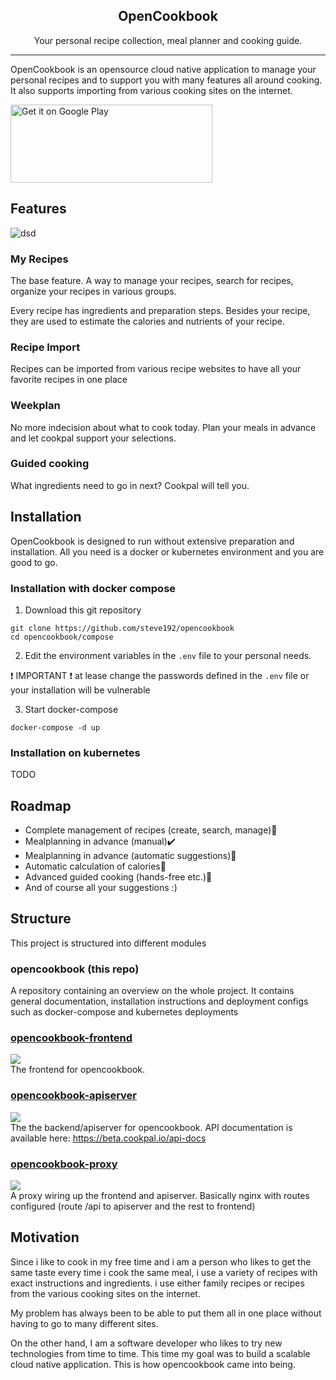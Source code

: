 ## <center>OpenCookbook</center>
<center>Your personal recipe collection, meal planner and cooking guide.</center>

-----
OpenCookbook is an opensource cloud native application to manage your personal recipes and to support you with many features all around cooking.
It also supports importing from various cooking sites on the internet.

[<img alt='Get it on Google Play' width=323 height=125 src='https://play.google.com/intl/en_us/badges/static/images/badges/en_badge_web_generic.png'/>](https://play.google.com/store/apps/details?id=com.sterul.opencookbook&pcampaignid=pcampaignidMKT-Other-global-all-co-prtnr-py-PartBadge-Mar2515-1)


## Features
![dsd](assets/cookpal-video4.gif )
### My Recipes
The base feature. A way to manage your recipes, search for recipes, organize your recipes in various groups.

Every recipe has ingredients and preparation steps. Besides your recipe, they are used to estimate the calories and nutrients of your recipe.

### Recipe Import
Recipes can be imported from various recipe websites to have all your favorite recipes in one place
### Weekplan
No more indecision about what to cook today. Plan your meals in advance and let cookpal support your selections.

### Guided cooking
What ingredients need to go in next? Cookpal will tell you.

## Installation
OpenCookbook is designed to run without extensive preparation and installation. All you need is a docker or kubernetes environment and you are good to go.

### Installation with docker compose

1. Download this git repository
```
git clone https://github.com/steve192/opencookbook
cd opencookbook/compose
```

2. Edit the environment variables in the ```.env``` file to your personal needs.

❗ IMPORTANT ❗ at lease change the passwords defined in the ```.env``` file or your installation will be vulnerable

3. Start docker-compose
```
docker-compose -d up
```
### Installation on kubernetes
TODO

## Roadmap
- Complete management of recipes (create, search, manage)🚧
- Mealplanning in advance (manual)✔️
- Mealplanning in advance (automatic suggestions)🚧
- Automatic calculation of calories🚧
- Advanced guided cooking (hands-free etc.)🚧
- And of course all your suggestions :)

## Structure
This project is structured into different modules
### opencookbook (this repo)
A repository containing an overview on the whole project. It contains general documentation, installation instructions and deployment configs such as docker-compose and kubernetes deployments
### [opencookbook-frontend](https://github.com/steve192/opencookbook-frontend)
<img src="https://shields.io/github/v/release/steve192/opencookbook-frontend?display_name=tag&sort=semver&label=frontend&logo=github"/>\
The frontend for opencookbook.
### [opencookbook-apiserver](https://github.com/steve192/opencookbook-apiserver)
<img src="https://shields.io/github/v/release/steve192/opencookbook-apiserver?display_name=tag&sort=semver&label=apiserver&logo=github"/>\
The the backend/apiserver for opencookbook.
API documentation is available here: https://beta.cookpal.io/api-docs
### [opencookbook-proxy](https://github.com/steve192/opencookbook-proxy)
<img src="https://shields.io/github/v/release/steve192/opencookbook-proxy?display_name=tag&sort=semver&label=proxy&logo=github"/>\
A proxy wiring up the frontend and apiserver. Basically nginx with routes configured (route /api to apiserver and the rest to frontend)
## Motivation
Since i like to cook in my free time and i am a person who likes to get the same taste every time i cook the same meal, i use a variety of recipes with exact instructions and ingredients. i use either family recipes or recipes from the various cooking sites on the internet.

My problem has always been to be able to put them all in one place without having to go to many different sites.


On the other hand, I am a software developer who likes to try new technologies from time to time. This time my goal was to build a scalable cloud native application. This is how opencookbook came into being.


